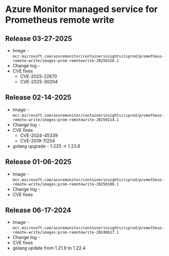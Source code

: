 # Azure Monitor managed service for Prometheus remote write

## Release 03-27-2025
* Image - `mcr.microsoft.com/azuremonitor/containerinsights/ciprod/prometheus-remote-write/images:prom-remotewrite-20250326.1`
* Change log -
* CVE fixes
   - CVE-2025-22870
   - CVE-2025-30204

## Release 02-14-2025
* Image - `mcr.microsoft.com/azuremonitor/containerinsights/ciprod/prometheus-remote-write/images:prom-remotewrite-20250214.1`
* Change log -
* CVE fixes
   - CVE-2024-45339
   - CVE-2019-11254
* golang upgrade - 1.225 -> 1.23.6

## Release 01-06-2025
* Image - `mcr.microsoft.com/azuremonitor/containerinsights/ciprod/prometheus-remote-write/images:prom-remotewrite-20250106.1`
* Change log -
* CVE fixes

## Release 06-17-2024
* Image - `mcr.microsoft.com/azuremonitor/containerinsights/ciprod/prometheus-remote-write/images:prom-remotewrite-20240617.1`
* Change log -
* CVE fixes
* golang update from 1.21.9 to 1.22.4

